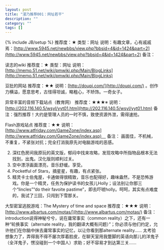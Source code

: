 ```yaml
---
layout: post
title: "湦乃推荐001：网址若干"
description: ""
category: ""
tags: []
---
```

{% include JB/setup %}
推荐度：★
类型：网址
说明：有趣文章，心有戚戚焉：[http://www.5945.net/newbbs/view.php?bbsid=4&id=1424&part=2](http://www.5945.net/newbbs/view.php?bbsid=4&id=1424&part=2)
备注：

读志的wiki 推荐度：★
类型：网址
说明：[http://memo.51.net/wiki/pmwiki.php/Main/BlogLinks](http://memo.51.net/wiki/pmwiki.php/Main/BlogLinks)


豆批的网站 推荐度：★★
说明：[http://doupi.com/](http://doupi.com/) 。创作力横溢，愿意思考，古怪得坦诚，略粗心，不矫饰。一奇女子。


异常丰富的音频下载站点（教育网） 推荐度：★★★※
说明：[http://202.116.140.5/wsyl/yyt01.htm](http://202.116.140.5/wsyl/yyt01.htm)
备注：强烈推荐！大约是管理人员的一时不慎，致使资源外泄，需得速抢。


Flash游戏站点 推荐度：★★
说明：[http://www.atfriday.com/GameZone/index.asp](http://www.atfriday.com/GameZone/index.asp)　
备注：
画面佳，不机械，不重复，不紧张对抗；完全打消我原先对电脑游戏的恶感。

2. 深红色房间我原玩的英文版，郁闷中找来攻略，发现攻略中所指物品根本无法找到，出鬼。汉化版则顺利过关。
3. 空中漂浮画面漂亮，音乐舒缓。享受。
4. Pocketful of Stars，摘星星，有趣，有点紧张。
5. 精灵卡士伯鬼屋，卡通做得很精致，音乐也配得好，趣味盎然，不是恐怖游戏。你是一个精灵，任务为保护读书的女孩儿Holly；设法别让你那三个“lincles”“do their favoite pastime”，即去吓唬holly。呵呵，其实有点难度的，我试了三回，只闯到下雪那关。



大型密室逃脱游戏：The Mystery of time and space 推荐度：★★★
说明：[http://www.albartus.com/motas/](http://www.albartus.com/motas/)
备注：
introduction说得神秘兮兮，说在庸常事实（common reality）之下，还有一种“轮换事实（alternate reality，我的翻译大概有问题）”；你必须与他们约定，允许他们在你脑中抹去庸常事实的记忆，以让你看到那alternate reality……
太考验想象力了，弄得我不得不屡次厚着脸皮，在聊天室用我蹩脚的英语向那儿的洋鬼子（全洋鬼子，愣没碰到一个中国人）求助；好不容易才到达第三关……
